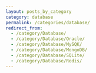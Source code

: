 ```yaml
---
layout: posts_by_category
category: database
permalink: /categories/database/
redirect_from:
  - /category/Database/
  - /category/Database/Oracle/
  - /category/Database/MySQK/
  - /category/Database/MongoDB/
  - /category/Database/SQLite/
  - /category/Database/Redis/
---
```

